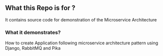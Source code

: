 ## What this Repo is for ?
It contains source code for demonstration of the Microservice Architecture

### What it demonstrates?
How to create Application following microservice architecture pattern using Django, RabbitMQ and Pika